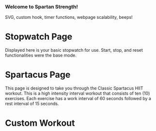 ### Welcome to Spartan Strength!

SVG, custom hook, timer functions, webpage scalability, beeps!


# Stopwatch Page

Displayed here is your basic stopwatch for use. Start, stop, and reset functionalities were the base mode. 

# Spartacus Page

This page is designed to take you through the Classic Spartacus HIIT workout. This is a high intensity interval workout that consists of ten (10) exercises. Each exercise has a work interval of 60 seconds followed by a rest interval of 15 seconds.

# Custom Workout

